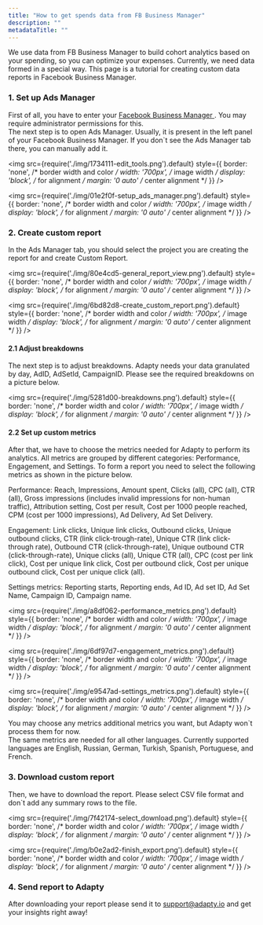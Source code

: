 ```yaml
---
title: "How to get spends data from FB Business Manager"
description: ""
metadataTitle: ""
---
```


We use data from FB Business Manager to build cohort analytics based on your spending, so you can optimize your expenses. Currently, we need data formed in a special way. This page is a tutorial for creating custom data reports in Facebook Business Manager.

### 1. Set up Ads Manager

First of all, you have to enter your <a href="https://business.facebook.com/"> Facebook Business Manager </a>. You may require administrator permissions for this.  
The next step is to open Ads Manager. Usually, it is present in the left panel of your Facebook Business Manager. If you don\`t see the Ads Manager tab there, you can manually add it.


<img
  src={require('./img/1734111-edit_tools.png').default}
  style={{
    border: 'none', /* border width and color */
    width: '700px', /* image width */
    display: 'block', /* for alignment */
    margin: '0 auto' /* center alignment */
  }}
/>






<img
  src={require('./img/01e2f0f-setup_ads_manager.png').default}
  style={{
    border: 'none', /* border width and color */
    width: '700px', /* image width */
    display: 'block', /* for alignment */
    margin: '0 auto' /* center alignment */
  }}
/>





### 2. Create custom report

In the Ads Manager tab, you should select the project you are creating the report for and create Custom Report.


<img
  src={require('./img/80e4cd5-general_report_view.png').default}
  style={{
    border: 'none', /* border width and color */
    width: '700px', /* image width */
    display: 'block', /* for alignment */
    margin: '0 auto' /* center alignment */
  }}
/>






<img
  src={require('./img/6bd82d8-create_custom_report.png').default}
  style={{
    border: 'none', /* border width and color */
    width: '700px', /* image width */
    display: 'block', /* for alignment */
    margin: '0 auto' /* center alignment */
  }}
/>





#### 2.1 Adjust breakdowns

The next step is to adjust breakdowns. Adapty needs your data granulated by day, AdID, AdSetId, CampaignID. Please see the required breakdowns on a picture below.


<img
  src={require('./img/5281d00-breakdowns.png').default}
  style={{
    border: 'none', /* border width and color */
    width: '700px', /* image width */
    display: 'block', /* for alignment */
    margin: '0 auto' /* center alignment */
  }}
/>





#### 2.2 Set up custom metrics

After that, we have to choose the metrics needed for Adapty to perform its analytics. All metrics are grouped by different categories: Performance, Engagement, and Settings. To form a report you need to select the following metrics as shown in the picture below. 

Performance: Reach, Impressions, Amount spent, Clicks (all), CPC (all), CTR (all), Gross impressions (includes invalid impressions for non-human traffic), Attribution setting, Cost per result, Cost per 1000 people reached, CPM (cost per 1000 impressions), Ad Delivery, Ad Set Delivery.

Engagement: Link clicks, Unique link clicks, Outbound clicks, Unique outbound clicks, CTR (link click-trough-rate), Unique CTR (link click-through rate), Outbound CTR (click-through-rate), Unique outbound CTR (click-through-rate), Unique clicks (all), Unique CTR (all), CPC (cost per link click), Cost per unique link click, Cost per outbound click, Cost per unique outbound click, Cost per unique click (all). 

Settings metrics: Reporting starts, Reporting ends, Ad ID, Ad set ID, Ad Set Name, Campaign ID, Campaign name.  


<img
  src={require('./img/a8df062-performance_metrics.png').default}
  style={{
    border: 'none', /* border width and color */
    width: '700px', /* image width */
    display: 'block', /* for alignment */
    margin: '0 auto' /* center alignment */
  }}
/>






<img
  src={require('./img/6df97d7-engagement_metrics.png').default}
  style={{
    border: 'none', /* border width and color */
    width: '700px', /* image width */
    display: 'block', /* for alignment */
    margin: '0 auto' /* center alignment */
  }}
/>






<img
  src={require('./img/e9547ad-settings_metrics.png').default}
  style={{
    border: 'none', /* border width and color */
    width: '700px', /* image width */
    display: 'block', /* for alignment */
    margin: '0 auto' /* center alignment */
  }}
/>





You may choose any metrics additional metrics you want, but Adapty won\`t process them for now.  
The same metrics are needed for all other languages. Currently supported languages are English, Russian, German, Turkish, Spanish, Portuguese, and French.

### 3. Download custom report

Then, we have to download the report. Please select CSV file format and don\`t add any summary rows to the file.


<img
  src={require('./img/7f42174-select_download.png').default}
  style={{
    border: 'none', /* border width and color */
    width: '700px', /* image width */
    display: 'block', /* for alignment */
    margin: '0 auto' /* center alignment */
  }}
/>






<img
  src={require('./img/b0e2ad2-finish_export.png').default}
  style={{
    border: 'none', /* border width and color */
    width: '700px', /* image width */
    display: 'block', /* for alignment */
    margin: '0 auto' /* center alignment */
  }}
/>





### 4. Send report to Adapty

After downloading your report please send it to <a href="mailto:support@adapty.io">support@adapty.io</a> and get your insights right away!
